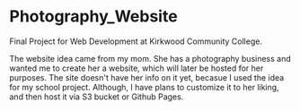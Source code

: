 # Photography_Website

Final Project for Web Development at Kirkwood Community College.

The website idea came from my mom. She has a photography business and wanted me to create her a website, which will later be hosted for her purposes. The site doesn't have her info on it yet, becasue I used the idea for my school project. Although, I have plans to customize it to her liking, and then host it via S3 bucket or Github Pages.
